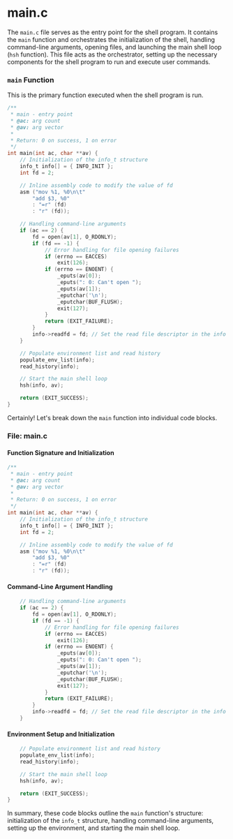 # main.c

The `main.c` file serves as the entry point for the shell program. It contains the `main` function and orchestrates the initialization of the shell, handling command-line arguments, opening files, and launching the main shell loop (`hsh` function). This file acts as the orchestrator, setting up the necessary components for the shell program to run and execute user commands.

### `main` Function

This is the primary function executed when the shell program is run.

```c
/**
 * main - entry point
 * @ac: arg count
 * @av: arg vector
 *
 * Return: 0 on success, 1 on error
 */
int main(int ac, char **av) {
    // Initialization of the info_t structure
    info_t info[] = { INFO_INIT };
    int fd = 2;

    // Inline assembly code to modify the value of fd
    asm ("mov %1, %0\n\t"
        "add $3, %0"
        : "=r" (fd)
        : "r" (fd));

    // Handling command-line arguments
    if (ac == 2) {
        fd = open(av[1], O_RDONLY);
        if (fd == -1) {
            // Error handling for file opening failures
            if (errno == EACCES)
                exit(126);
            if (errno == ENOENT) {
                _eputs(av[0]);
                _eputs(": 0: Can't open ");
                _eputs(av[1]);
                _eputchar('\n');
                _eputchar(BUF_FLUSH);
                exit(127);
            }
            return (EXIT_FAILURE);
        }
        info->readfd = fd; // Set the read file descriptor in the info structure
    }

    // Populate environment list and read history
    populate_env_list(info);
    read_history(info);

    // Start the main shell loop
    hsh(info, av);

    return (EXIT_SUCCESS);
}
```

Certainly! Let's break down the `main` function into individual code blocks.

### File: main.c

#### Function Signature and Initialization

```c
/**
 * main - entry point
 * @ac: arg count
 * @av: arg vector
 *
 * Return: 0 on success, 1 on error
 */
int main(int ac, char **av) {
    // Initialization of the info_t structure
    info_t info[] = { INFO_INIT };
    int fd = 2;

    // Inline assembly code to modify the value of fd
    asm ("mov %1, %0\n\t"
        "add $3, %0"
        : "=r" (fd)
        : "r" (fd));
```

#### Command-Line Argument Handling

```c
    // Handling command-line arguments
    if (ac == 2) {
        fd = open(av[1], O_RDONLY);
        if (fd == -1) {
            // Error handling for file opening failures
            if (errno == EACCES)
                exit(126);
            if (errno == ENOENT) {
                _eputs(av[0]);
                _eputs(": 0: Can't open ");
                _eputs(av[1]);
                _eputchar('\n');
                _eputchar(BUF_FLUSH);
                exit(127);
            }
            return (EXIT_FAILURE);
        }
        info->readfd = fd; // Set the read file descriptor in the info structure
    }
```

#### Environment Setup and Initialization

```c
    // Populate environment list and read history
    populate_env_list(info);
    read_history(info);

    // Start the main shell loop
    hsh(info, av);

    return (EXIT_SUCCESS);
}
```
In summary, these code blocks outline the `main` function's structure: initialization of the `info_t` structure, handling command-line arguments, setting up the environment, and starting the main shell loop.

